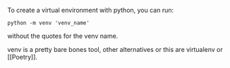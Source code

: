 To create a virtual environment with python, you can run: 
```
python -m venv 'venv_name'
```
without the quotes for the venv name.

venv is a pretty bare bones tool, other alternatives or this are virtualenv or [[Poetry]].